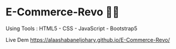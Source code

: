 # E-Commerce-Revo 🧑‍💻
Using Tools : HTML5 - CSS - JavaScript - Bootstrap5 

‏Live Dem
https://alaashabaneljohary.github.io/E-Commerce-Revo/
